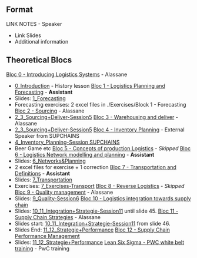 ## Format
LINK NOTES - Speaker
- Link Slides
- Additional information
## Theoretical Blocs
[Bloc 0 - Introducing Logistics Systems](Bloc%200%20-%20Introducing%20Logistics%20Systems.md) - Alassane
- [0_Introduction](0_Introduction.pdf) - History lesson
[Bloc 1 - Logistics Planning and Forecasting](Bloc%201%20-%20Logistics%20Planning%20and%20Forecasting.md) - **Assistant**
- Slides: [1_Forecasting](1_Forecasting.pdf)
- Forecasting exercises: 2 excel files in ./Exercises/Block 1 - Forecasting
[Bloc 2 - Sourcing](Bloc%202%20-%20Sourcing.md) - Alassane
- [2_3_Sourcing+Deliver-Session5](2_3_Sourcing+Deliver-Session5.pdf)
[Bloc 3 - Warehousing and deliver](Bloc%203%20-%20Warehousing%20and%20deliver.md) - Alassane
- [2_3_Sourcing+Deliver-Session5](2_3_Sourcing+Deliver-Session5.pdf#page=33)
[Bloc 4 - Inventory Planning](Bloc%204%20-%20Inventory%20Planning.md) - External Speaker from SUPCHAINS
- [4_Inventory_Planning-Session SUPCHAINS](4_Inventory_Planning-Session%20SUPCHAINS.pdf) 
- Beer Game etc
[Bloc 5 - Concepts of production Logistics](Bloc%205%20-%20Concepts%20of%20production%20Logistics.md) - *Skipped*
[Bloc 6 - Logistics Network modelling and planning](Bloc%206%20-%20Logistics%20Network%20modelling%20and%20planning.md) - **Assistant**
 - Slides: [6_Networks&Planning](6_Networks&Planning.pdf)
 - 2 excel files for exercise + 1 correction
[Bloc 7 - Transportation and Definitions](Bloc%207%20-%20Transportation%20and%20Definitions.md) - **Assistant**
- Slides: [7_Transportation](7_Transportation.pdf)
- Exercises: [7_Exercises-Transport](7_Exercises-Transport.pdf)
[Bloc 8 - Reverse Logistics](Bloc%208%20-%20Reverse%20Logistics.md) - *Skipped*
[Bloc 9 - Quality management](Bloc%209%20-%20Quality%20management.md) - Alassane
- Slides: [9_Quality-Session6](9_Quality-Session6.pdf)
[Bloc 10 - Logistics integration towards supply chain](Bloc%2010%20-%20Logistics%20integration%20towards%20supply%20chain.md)
- Slides: [10_11_Integration+Strategie-Session11](10_11_Integration+Strategie-Session11.pdf) until slide 45.
[Bloc 11 - Supply Chain Strategies](Bloc%2011%20-%20Supply%20Chain%20Strategies.md) - Alassane
- Slides start: [10_11_Integration+Strategie-Session11](10_11_Integration+Strategie-Session11.pdf#page=46) from slide 46.
- Slides End: [11_12_Strategie+Performance](11_12_Strategie+Performance.pdf)
[Bloc 12 - Supply Chain Performance Management](Bloc%2012%20-%20Supply%20Chain%20Performance%20Management.md) 
- Slides: [11_12_Strategie+Performance](11_12_Strategie+Performance.pdf#page=46)
[Lean Six Sigma - PWC white belt training](Lean%20Six%20Sigma%20-%20PWC%20white%20belt%20training.md) - PwC training





 



